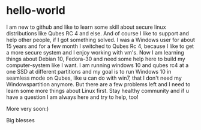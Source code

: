 # hello-world
I am new to github and like to learn some skill about secure linux distributions like Qubes RC 4 and else. And of course I like to support and help other people, if I got something solved.
I was a Windows user for about 15 years and for a few month I switched to Qubes Rc 4, because I like to get a more secure system and I enjoy working with vm's. Now I am learning things about Debian 10, Fedora-30 and need some help here to build my computer-system like I want.
I am running windows 10 and qubes rc4 at a one SSD at different partitions and my goal is to run Windows 10 in seamless mode on Qubes, like u can do with win7, that I don't need my Windowspartition anymore. But there are a few problems left and I need to learn some more things about Linux first. 
Stay healthy community and if u have a question I am always here and try to help, too!

More very soon:)

Big blesses 

